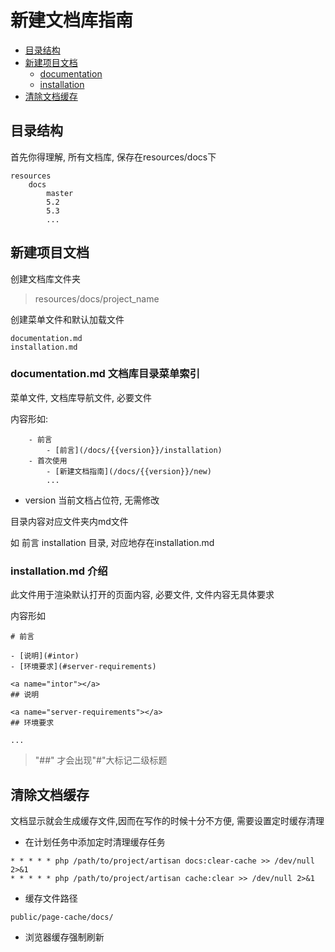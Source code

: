 # 新建文档库指南

- [目录结构](#directory-instruction)
- [新建项目文档](#new-document)
    - [documentation](#documentation)
    - [installation](#installation)
- [清除文档缓存](#clear-cache)

<a name="directory-instruction"></a>
## 目录结构

首先你得理解, 所有文档库, 保存在resources/docs下

```
resources
    docs
        master
        5.2
        5.3
        ...
```

<a name="new-document"></a>
## 新建项目文档

创建文档库文件夹

> resources/docs/project_name

创建菜单文件和默认加载文件

```
documentation.md
installation.md
```

<a name="documentation"></a>
### documentation.md 文档库目录菜单索引

菜单文件, 文档库导航文件, 必要文件

内容形如:

```code
    - 前言
        - [前言](/docs/{{version}}/installation)
    - 首次使用
        - [新建文档指南](/docs/{{version}}/new)
        ...
```

* version 当前文档占位符, 无需修改

目录内容对应文件夹内md文件

如 前言 installation 目录, 对应地存在installation.md

<a name="installation"></a>
### installation.md 介绍

此文件用于渲染默认打开的页面内容, 必要文件, 文件内容无具体要求

内容形如
```code
# 前言

- [说明](#intor)
- [环境要求](#server-requirements)

<a name="intor"></a>
## 说明

<a name="server-requirements"></a>
## 环境要求

...

```

> "##" 才会出现"#"大标记二级标题

<a name="clear-cache"></a>
## 清除文档缓存

文档显示就会生成缓存文件,因而在写作的时候十分不方便, 需要设置定时缓存清理

* 在计划任务中添加定时清理缓存任务


```
* * * * * php /path/to/project/artisan docs:clear-cache >> /dev/null 2>&1
* * * * * php /path/to/project/artisan cache:clear >> /dev/null 2>&1
```


* 缓存文件路径

```
public/page-cache/docs/
```

* 浏览器缓存强制刷新
